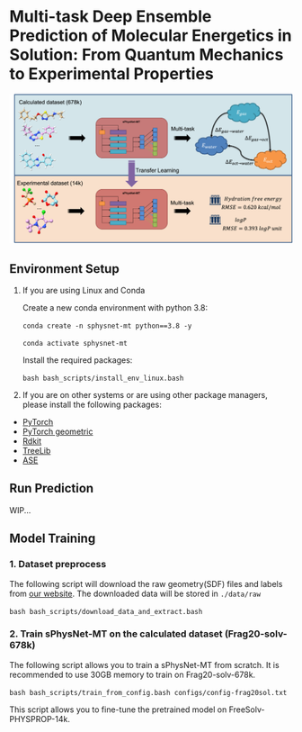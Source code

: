 # Multi-task Deep Ensemble Prediction of Molecular Energetics in Solution: From Quantum Mechanics to Experimental Properties
![](figures/toc.png)

## Environment Setup
1. If you are using Linux and Conda

    Create a new conda environment with python 3.8:

    `conda create -n sphysnet-mt python==3.8 -y`

    `conda activate sphysnet-mt`

    Install the required packages:

    `bash bash_scripts/install_env_linux.bash`
2. If you are on other systems or are using other package managers, please install the following packages:

- [PyTorch](https://pytorch.org/)
- [PyTorch geometric](https://pytorch-geometric.readthedocs.io/en/latest/notes/installation.html)
- [Rdkit](https://www.rdkit.org/docs/Install.html)
- [TreeLib](https://pypi.org/project/treelib/)
- [ASE](https://pypi.org/project/ase/)

## Run Prediction

WIP...

## Model Training

### 1. Dataset preprocess

The following script will download the raw geometry(SDF) files and labels from [our website](https://yzhang.hpc.nyu.edu/IMA/). The downloaded data will be stored in `./data/raw`

`bash bash_scripts/download_data_and_extract.bash`

### 2. Train sPhysNet-MT on the calculated dataset (Frag20-solv-678k)

The following script allows you to train a sPhysNet-MT from scratch. It is recommended to use 30GB memory to train on Frag20-solv-678k.

`bash bash_scripts/train_from_config.bash configs/config-frag20sol.txt`

This script allows you to fine-tune the pretrained model on FreeSolv-PHYSPROP-14k.



